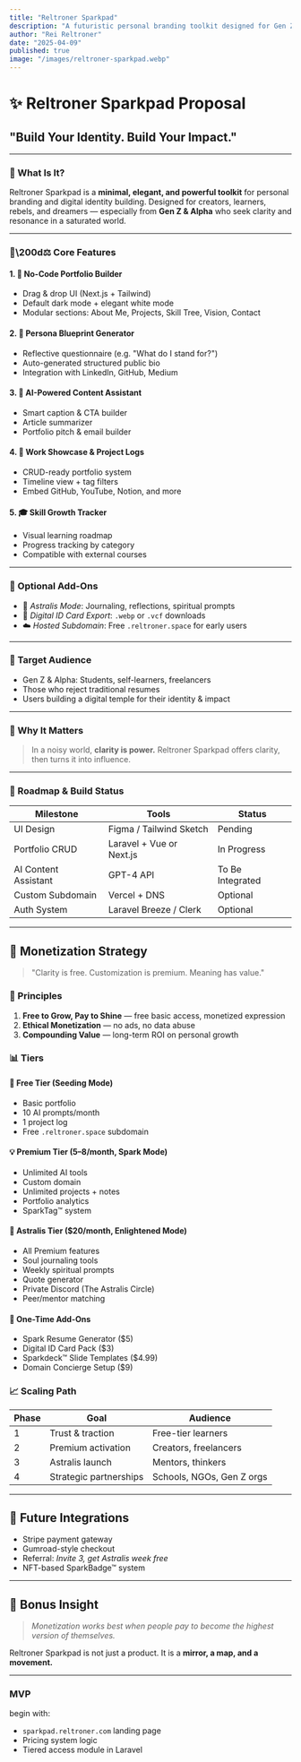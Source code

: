 ```yaml
---
title: "Reltroner Sparkpad"
description: "A futuristic personal branding toolkit designed for Gen Z & Alpha to build powerful digital identities through portfolio builders, AI content assistants, and growth trackers."
author: "Rei Reltroner"
date: "2025-04-09"
published: true
image: "/images/reltroner-sparkpad.webp"
---
```


# ✨ Reltroner Sparkpad Proposal

## "Build Your Identity. Build Your Impact."

---

### 🌟 What Is It?
Reltroner Sparkpad is a **minimal, elegant, and powerful toolkit** for personal branding and digital identity building.
Designed for creators, learners, rebels, and dreamers — especially from **Gen Z & Alpha** who seek clarity and resonance in a saturated world.

---

### 🧍️\200d⚖️ Core Features

#### 1. 🔧 No-Code Portfolio Builder
- Drag & drop UI (Next.js + Tailwind)
- Default dark mode + elegant white mode
- Modular sections: About Me, Projects, Skill Tree, Vision, Contact

#### 2. 🧠 Persona Blueprint Generator
- Reflective questionnaire (e.g. "What do I stand for?")
- Auto-generated structured public bio
- Integration with LinkedIn, GitHub, Medium

#### 3. 🤖 AI-Powered Content Assistant
- Smart caption & CTA builder
- Article summarizer
- Portfolio pitch & email builder

#### 4. 💼 Work Showcase & Project Logs
- CRUD-ready portfolio system
- Timeline view + tag filters
- Embed GitHub, YouTube, Notion, and more

#### 5. 🎓 Skill Growth Tracker
- Visual learning roadmap
- Progress tracking by category
- Compatible with external courses

---

### 🔐 Optional Add-Ons
- 🌌 *Astralis Mode*: Journaling, reflections, spiritual prompts
- 🪪 *Digital ID Card Export*: `.webp` or `.vcf` downloads
- ☁️ *Hosted Subdomain*: Free `.reltroner.space` for early users

---

### 🔬 Target Audience
- Gen Z & Alpha: Students, self-learners, freelancers
- Those who reject traditional resumes
- Users building a digital temple for their identity & impact

---

### 🌱 Why It Matters
> In a noisy world, **clarity is power.**
> Reltroner Sparkpad offers clarity, then turns it into influence.

---

### 🔮 Roadmap & Build Status
| Milestone | Tools | Status |
|-----------|-------|--------|
| UI Design | Figma / Tailwind Sketch | Pending |
| Portfolio CRUD | Laravel + Vue or Next.js | In Progress |
| AI Content Assistant | GPT-4 API | To Be Integrated |
| Custom Subdomain | Vercel + DNS | Optional |
| Auth System | Laravel Breeze / Clerk | Optional |

---

## 💸 Monetization Strategy
> "Clarity is free. Customization is premium. Meaning has value."

### 🌟 Principles
1. **Free to Grow, Pay to Shine** — free basic access, monetized expression
2. **Ethical Monetization** — no ads, no data abuse
3. **Compounding Value** — long-term ROI on personal growth

### 📊 Tiers

#### 🌱 Free Tier (Seeding Mode)
- Basic portfolio
- 10 AI prompts/month
- 1 project log
- Free `.reltroner.space` subdomain

#### 💡 Premium Tier ($5–$8/month, Spark Mode)
- Unlimited AI tools
- Custom domain
- Unlimited projects + notes
- Portfolio analytics
- SparkTag™ system

#### 🌌 Astralis Tier ($20/month, Enlightened Mode)
- All Premium features
- Soul journaling tools
- Weekly spiritual prompts
- Quote generator
- Private Discord (The Astralis Circle)
- Peer/mentor matching

#### 🧢 One-Time Add-Ons
- Spark Resume Generator ($5)
- Digital ID Card Pack ($3)
- Sparkdeck™ Slide Templates ($4.99)
- Domain Concierge Setup ($9)

### 📈 Scaling Path
| Phase | Goal | Audience |
|-------|------|----------|
| 1 | Trust & traction | Free-tier learners |
| 2 | Premium activation | Creators, freelancers |
| 3 | Astralis launch | Mentors, thinkers |
| 4 | Strategic partnerships | Schools, NGOs, Gen Z orgs |

---

## 🔗 Future Integrations
- Stripe payment gateway
- Gumroad-style checkout
- Referral: *Invite 3, get Astralis week free*
- NFT-based SparkBadge™ system

---

## 🧠 Bonus Insight
> *Monetization works best when people pay to become the highest version of themselves.*

Reltroner Sparkpad is not just a product. It is a **mirror, a map, and a movement.**

---

### MVP
begin with:
- `sparkpad.reltroner.com` landing page
- Pricing system logic
- Tiered access module in Laravel